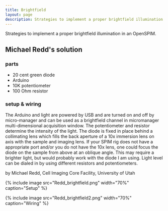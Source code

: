 ```yaml
---
title: Brightfield
layout: page
description: Strategies to implement a proper brightfield illumination
---
```

Strategies to implement a proper brightfield illumination in an OpenSPIM.

## Michael Redd's solution

### parts

  - 20 cent green diode
  - Arduino
  - 10K potentiometer
  - 100 Ohm resistor

### setup & wiring

The Arduino and light are powered by USB and are turned on and off by micro-manager and can be used as a brightfield channel in micromanager multi-dimensional acquisition window. The potentiometer and resistor determine the intensity of the light. The diode is fixed in place behind a collimating lens which fills the back aperture of a 10x immersion lens on axis with the sample and imaging lens. If your SPIM rig does not have a appropriate port and/or you do not have the 10x lens, one could focus the diode on the sample from above at an oblique angle. This may require a brighter light, but would probably work with the diode I am using. Light level can be dialed in by using different resistors and potentiometers.

by Michael Redd, Cell Imaging Core Facility, University of Utah

{% include image src="Redd_brightfield.png" width="70%" caption="Setup" %}

{% include image src="Redd_brightfield2.png" width="70%" caption="Wiring" %}
